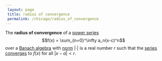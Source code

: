 ```yaml
---
 layout: page
 title: radius of convergence
 permalink: /chicago/radius_of_convergence
---
```

The **radius of convergence** of a [power series](https://mathgloss.github.io/MathGloss/chicago/power_series) $$f(x) = \sum_{n=0}^\infty a_n(x-c)^n$$over a [Banach algebra](https://mathgloss.github.io/MathGloss/chicago/Banach_algebra) with [norm](https://mathgloss.github.io/MathGloss/chicago/norm) $|\cdot|$ is a real number $r$ such that the [series converges](https://mathgloss.github.io/MathGloss/chicago/series_convergence) to $f(x)$ for all $|x-a|<r$.